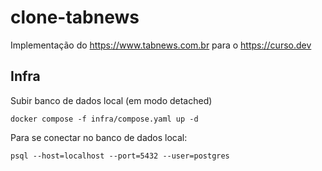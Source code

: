 # clone-tabnews

Implementação do https://www.tabnews.com.br para o https://curso.dev

## Infra

Subir banco de dados local (em modo detached)

```
docker compose -f infra/compose.yaml up -d
```

Para se conectar no banco de dados local:

```
psql --host=localhost --port=5432 --user=postgres
```
